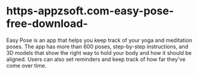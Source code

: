 # https-appzsoft.com-easy-pose-free-download-
Easy Pose is an app that helps you keep track of your yoga and meditation poses. The app has more than 600 poses, step-by-step instructions, and 3D models that show the right way to hold your body and how it should be aligned. Users can also set reminders and keep track of how far they've come over time. 

